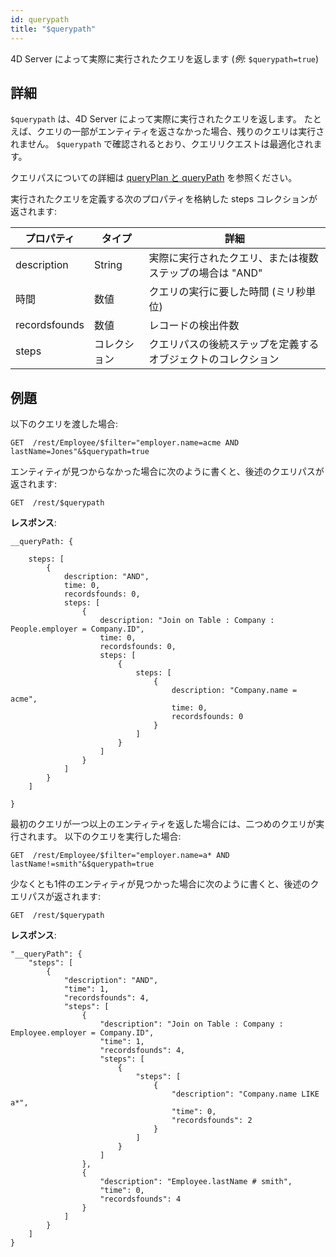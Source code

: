 ```yaml
---
id: querypath
title: "$querypath"
---
```

   	
4D Server によって実際に実行されたクエリを返します (*例*: `$querypath=true`)

## 詳細

`$querypath` は、4D Server によって実際に実行されたクエリを返します。 たとえば、クエリの一部がエンティティを返さなかった場合、残りのクエリは実行されません。 `$querypath` で確認されるとおり、クエリリクエストは最適化されます。

クエリパスについての詳細は [queryPlan と queryPath](genInfo.md#querypath-と-queryplan) を参照ください。

実行されたクエリを定義する次のプロパティを格納した steps コレクションが返されます:

| プロパティ         | タイプ    | 詳細                              |
| ------------- | ------ | ------------------------------- |
| description   | String | 実際に実行されたクエリ、または複数ステップの場合は "AND" |
| 時間            | 数値     | クエリの実行に要した時間 (ミリ秒単位)            |
| recordsfounds | 数値     | レコードの検出件数                       |
| steps         | コレクション | クエリパスの後続ステップを定義するオブジェクトのコレクション  |

## 例題

以下のクエリを渡した場合:

 `GET  /rest/Employee/$filter="employer.name=acme AND lastName=Jones"&$querypath=true`

エンティティが見つからなかった場合に次のように書くと、後述のクエリパスが返されます:

`GET  /rest/$querypath`

**レスポンス**:

```
__queryPath: {

    steps: [
        {
            description: "AND",
            time: 0,
            recordsfounds: 0,
            steps: [
                {
                    description: "Join on Table : Company : People.employer = Company.ID",
                    time: 0,
                    recordsfounds: 0,
                    steps: [
                        {
                            steps: [
                                {
                                    description: "Company.name = acme",
                                    time: 0,
                                    recordsfounds: 0
                                }
                            ]
                        }
                    ]
                }
            ]
        }
    ]

}
```

最初のクエリが一つ以上のエンティティを返した場合には、二つめのクエリが実行されます。 以下のクエリを実行した場合:

 `GET  /rest/Employee/$filter="employer.name=a* AND lastName!=smith"&$querypath=true`

少なくとも1件のエンティティが見つかった場合に次のように書くと、後述のクエリパスが返されます:

 `GET  /rest/$querypath`

**レスポンス**:

```
"__queryPath": {
    "steps": [
        {
            "description": "AND",
            "time": 1,
            "recordsfounds": 4,
            "steps": [
                {
                    "description": "Join on Table : Company : Employee.employer = Company.ID",
                    "time": 1,
                    "recordsfounds": 4,
                    "steps": [
                        {
                            "steps": [
                                {
                                    "description": "Company.name LIKE a*",
                                    "time": 0,
                                    "recordsfounds": 2
                                }
                            ]
                        }
                    ]
                },
                {
                    "description": "Employee.lastName # smith",
                    "time": 0,
                    "recordsfounds": 4
                }
            ]
        }
    ]
}
```
